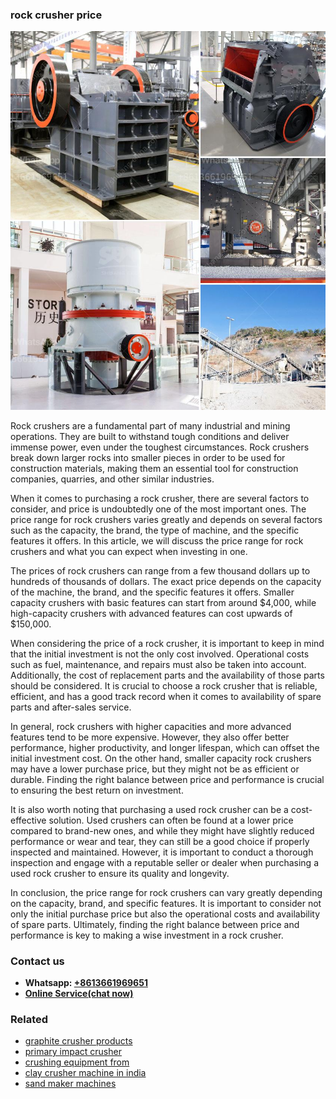 <h3>rock crusher price</h3><img src='1704857001.jpg' alt=''><p>Rock crushers are a fundamental part of many industrial and mining operations. They are built to withstand tough conditions and deliver immense power, even under the toughest circumstances. Rock crushers break down larger rocks into smaller pieces in order to be used for construction materials, making them an essential tool for construction companies, quarries, and other similar industries.</p><p>When it comes to purchasing a rock crusher, there are several factors to consider, and price is undoubtedly one of the most important ones. The price range for rock crushers varies greatly and depends on several factors such as the capacity, the brand, the type of machine, and the specific features it offers. In this article, we will discuss the price range for rock crushers and what you can expect when investing in one.</p><p>The prices of rock crushers can range from a few thousand dollars up to hundreds of thousands of dollars. The exact price depends on the capacity of the machine, the brand, and the specific features it offers. Smaller capacity crushers with basic features can start from around $4,000, while high-capacity crushers with advanced features can cost upwards of $150,000.</p><p>When considering the price of a rock crusher, it is important to keep in mind that the initial investment is not the only cost involved. Operational costs such as fuel, maintenance, and repairs must also be taken into account. Additionally, the cost of replacement parts and the availability of those parts should be considered. It is crucial to choose a rock crusher that is reliable, efficient, and has a good track record when it comes to availability of spare parts and after-sales service.</p><p>In general, rock crushers with higher capacities and more advanced features tend to be more expensive. However, they also offer better performance, higher productivity, and longer lifespan, which can offset the initial investment cost. On the other hand, smaller capacity rock crushers may have a lower purchase price, but they might not be as efficient or durable. Finding the right balance between price and performance is crucial to ensuring the best return on investment.</p><p>It is also worth noting that purchasing a used rock crusher can be a cost-effective solution. Used crushers can often be found at a lower price compared to brand-new ones, and while they might have slightly reduced performance or wear and tear, they can still be a good choice if properly inspected and maintained. However, it is important to conduct a thorough inspection and engage with a reputable seller or dealer when purchasing a used rock crusher to ensure its quality and longevity.</p><p>In conclusion, the price range for rock crushers can vary greatly depending on the capacity, brand, and specific features. It is important to consider not only the initial purchase price but also the operational costs and availability of spare parts. Ultimately, finding the right balance between price and performance is key to making a wise investment in a rock crusher.</p><h3>Contact us</h3><ul><li><strong>Whatsapp:&nbsp;<a href="https://wa.me/8613661969651">+8613661969651</a></strong></li><li><a href="https://swt.shibang-china.com/?git&amp;zhl&amp;rock crusher price"><strong>Online Service(chat now)</strong></a></li></ul><h3>Related</h3><ul><li><a href='graphite crusher products.md'>graphite crusher products</a></li><li><a href='primary impact crusher.md'>primary impact crusher</a></li><li><a href='crushing equipment from.md'>crushing equipment from</a></li><li><a href='clay crusher machine in india.md'>clay crusher machine in india</a></li><li><a href='sand maker machines.md'>sand maker machines</a></li></ul>